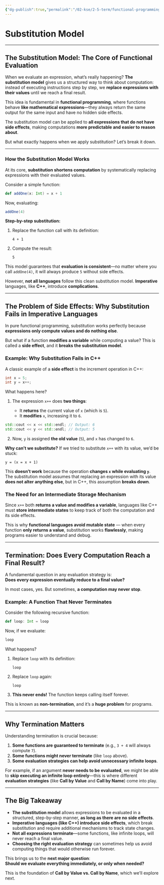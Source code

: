 ```yaml
---
{"dg-publish":true,"permalink":"/02-kse/2-5-term/functional-programming/06-substitution-model/","tags":["kse"],"created":"2025-02-10T23:33:16.184+02:00","updated":"2025-02-11T01:07:43.182+02:00"}
---
```



# Substitution Model

---

## The Substitution Model: The Core of Functional Evaluation

When we evaluate an expression, what’s really happening? **The substitution model** gives us a structured way to think about computation: instead of executing instructions step by step, we **replace expressions with their values** until we reach a final result.

This idea is fundamental in **functional programming**, where functions behave **like mathematical expressions**—they always return the same output for the same input and have no hidden side effects.

The substitution model can be applied to **all expressions that do not have side effects**, making computations **more predictable and easier to reason about**.

But what exactly happens when we apply substitution? Let’s break it down.

---

### How the Substitution Model Works

At its core, **substitution shortens computation** by systematically replacing expressions with their evaluated values.

Consider a simple function:

```scala
def addOne(x: Int) = x + 1
```

Now, evaluating:

```scala
addOne(4)
```

**Step-by-step substitution:**

1. Replace the function call with its definition:

   ```
   4 + 1
   ```

2. Compute the result:

   ```
   5
   ```

This model guarantees that **evaluation is consistent**—no matter where you call `addOne(4)`, it will always produce `5` without side effects.

However, **not all languages** follow this clean substitution model. **Imperative** languages, like <strong><span style="color: var(--color-blue);">C++</span></strong>, introduce **complications**.

---

## The Problem of Side Effects: Why Substitution Fails in Imperative Languages

In pure functional programming, substitution works perfectly because **expressions only compute values and do nothing else**.

But what if a function **modifies a variable** while computing a value? This is called a **side effect**, and it **breaks the substitution model**.

### Example: Why Substitution Fails in C++

A classic example of a **side effect** is the increment operation in C++:

```cpp
int x = 5;
int y = x++;
```

What happens here?

1. The expression `x++` does **two things**:

   - It **returns** the current value of `x` (which is `5`).
   - It **modifies** `x`, increasing it to `6`.

```cpp
std::cout << x << std::endl; // Output: 6
std::cout << y << std::endl; // Output: 5
```


2. Now, `y` is assigned **the old value** (`5`), and `x` has changed to `6`.

<strong><span style="color: var(--color-aqua);">Why can’t we substitute?</span></strong>
If we tried to substitute `x++` with its value, we’d be stuck:

```
y = (x = x + 1)
```

This **doesn’t work** because the operation **changes `x` while evaluating `y`**. The substitution model assumes that replacing an expression with its value **does not alter anything else**, but in C++, this assumption **breaks down**.

### The Need for an Intermediate Storage Mechanism

Since `x++` both **returns a value and modifies a variable**, languages like C++ must **store intermediate states** to keep track of both the computation and its side effects.

This is why **functional languages avoid mutable state** — when every function **only returns a value**, substitution works **flawlessly**, making programs easier to understand and debug.

---

## Termination: Does Every Computation Reach a Final Result?

A fundamental question in any evaluation strategy is:  
**Does every expression eventually reduce to a final value?**

In most cases, yes. But sometimes, **a computation may never stop**.

### Example: A Function That Never Terminates

Consider the following recursive function:

```scala
def loop: Int = loop
```

Now, if we evaluate:

```scala
loop
```

What happens?

1. Replace `loop` with its definition:

   ```
   loop
   ```

2. Replace `loop` again:

   ```
   loop
   ```

3. **This never ends!** The function keeps calling itself forever.

This is known as **non-termination**, and it’s a **huge problem** for programs.

---

## Why Termination Matters

Understanding termination is crucial because:

1. **Some functions are guaranteed to terminate** (e.g., `3 + 4` will always compute `7`).
2. **Some functions might never terminate** (like `loop` above).
3. **Some evaluation strategies can help avoid unnecessary infinite loops**.

For example, if an argument **never needs to be evaluated**, we might be able to **skip executing an infinite loop entirely**—this is where different **evaluation strategies** (like **Call by Value** and **Call by Name**) come into play.

---

## The Big Takeaway

- **The substitution model** allows expressions to be evaluated in a structured, step-by-step manner, **as long as there are no side effects**.
- **Imperative languages (like C++) introduce side effects**, which break substitution and require additional mechanisms to track state changes.
- **Not all expressions terminate**—some functions, like infinite loops, will never reach a final value.
- **Choosing the right evaluation strategy** can sometimes help us avoid computing things that would otherwise run forever.

This brings us to the **next major question**:  
**Should we evaluate everything immediately, or only when needed?**

This is the foundation of **Call by Value vs. Call by Name**, which we’ll explore next.
